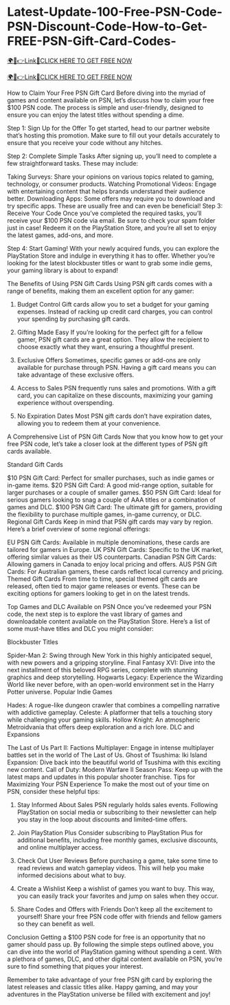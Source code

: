 # Latest-Update-100-Free-PSN-Code-PSN-Discount-Code-How-to-Get-FREE-PSN-Gift-Card-Codes-

<a href="https://hrnetwork1.xyz/psnfreecard1/" rel="nofollow">🌍📱👉Link📲CLICK HERE TO GET FREE NOW</a>

<a href="https://hrnetwork1.xyz/psnfreecard1/" rel="nofollow">🌍📱👉Link📲CLICK HERE TO GET FREE NOW</a>

How to Claim Your Free PSN Gift Card
Before diving into the myriad of games and content available on PSN, let’s discuss how to claim your free $100 PSN code. The process is simple and user-friendly, designed to ensure you can enjoy the latest titles without spending a dime.

Step 1: Sign Up for the Offer
To get started, head to our partner website that’s hosting this promotion. Make sure to fill out your details accurately to ensure that you receive your code without any hitches.

Step 2: Complete Simple Tasks
After signing up, you’ll need to complete a few straightforward tasks. These may include:


Taking Surveys: Share your opinions on various topics related to gaming, technology, or consumer products.
Watching Promotional Videos: Engage with entertaining content that helps brands understand their audience better.
Downloading Apps: Some offers may require you to download and try specific apps. These are usually free and can even be beneficial!
Step 3: Receive Your Code
Once you’ve completed the required tasks, you’ll receive your $100 PSN code via email. Be sure to check your spam folder just in case! Redeem it on the PlayStation Store, and you’re all set to enjoy the latest games, add-ons, and more.

Step 4: Start Gaming!
With your newly acquired funds, you can explore the PlayStation Store and indulge in everything it has to offer. Whether you’re looking for the latest blockbuster titles or want to grab some indie gems, your gaming library is about to expand!

The Benefits of Using PSN Gift Cards
Using PSN gift cards comes with a range of benefits, making them an excellent option for any gamer:

1. Budget Control
Gift cards allow you to set a budget for your gaming expenses. Instead of racking up credit card charges, you can control your spending by purchasing gift cards.

2. Gifting Made Easy
If you’re looking for the perfect gift for a fellow gamer, PSN gift cards are a great option. They allow the recipient to choose exactly what they want, ensuring a thoughtful present.

3. Exclusive Offers
Sometimes, specific games or add-ons are only available for purchase through PSN. Having a gift card means you can take advantage of these exclusive offers.

4. Access to Sales
PSN frequently runs sales and promotions. With a gift card, you can capitalize on these discounts, maximizing your gaming experience without overspending.

5. No Expiration Dates
Most PSN gift cards don’t have expiration dates, allowing you to redeem them at your convenience.

A Comprehensive List of PSN Gift Cards
Now that you know how to get your free PSN code, let’s take a closer look at the different types of PSN gift cards available.

Standard Gift Cards

$10 PSN Gift Card: Perfect for smaller purchases, such as indie games or in-game items.
$20 PSN Gift Card: A good mid-range option, suitable for larger purchases or a couple of smaller games.
$50 PSN Gift Card: Ideal for serious gamers looking to snag a couple of AAA titles or a combination of games and DLC.
$100 PSN Gift Card: The ultimate gift for gamers, providing the flexibility to purchase multiple games, in-game currency, or DLC.
Regional Gift Cards
Keep in mind that PSN gift cards may vary by region. Here’s a brief overview of some regional offerings:


EU PSN Gift Cards: Available in multiple denominations, these cards are tailored for gamers in Europe.
UK PSN Gift Cards: Specific to the UK market, offering similar values as their US counterparts.
Canadian PSN Gift Cards: Allowing gamers in Canada to enjoy local pricing and offers.
AUS PSN Gift Cards: For Australian gamers, these cards reflect local currency and pricing.
Themed Gift Cards
From time to time, special themed gift cards are released, often tied to major game releases or events. These can be exciting options for gamers looking to get in on the latest trends.

Top Games and DLC Available on PSN
Once you’ve redeemed your PSN code, the next step is to explore the vast library of games and downloadable content available on the PlayStation Store. Here’s a list of some must-have titles and DLC you might consider:

Blockbuster Titles

Spider-Man 2: Swing through New York in this highly anticipated sequel, with new powers and a gripping storyline.
Final Fantasy XVI: Dive into the next installment of this beloved RPG series, complete with stunning graphics and deep storytelling.
Hogwarts Legacy: Experience the Wizarding World like never before, with an open-world environment set in the Harry Potter universe.
Popular Indie Games

Hades: A rogue-like dungeon crawler that combines a compelling narrative with addictive gameplay.
Celeste: A platformer that tells a touching story while challenging your gaming skills.
Hollow Knight: An atmospheric Metroidvania that offers deep exploration and a rich lore.
DLC and Expansions

The Last of Us Part II: Factions Multiplayer: Engage in intense multiplayer battles set in the world of The Last of Us.
Ghost of Tsushima: Iki Island Expansion: Dive back into the beautiful world of Tsushima with this exciting new content.
Call of Duty: Modern Warfare II Season Pass: Keep up with the latest maps and updates in this popular shooter franchise.
Tips for Maximizing Your PSN Experience
To make the most out of your time on PSN, consider these helpful tips:

1. Stay Informed About Sales
PSN regularly holds sales events. Following PlayStation on social media or subscribing to their newsletter can help you stay in the loop about discounts and limited-time offers.

2. Join PlayStation Plus
Consider subscribing to PlayStation Plus for additional benefits, including free monthly games, exclusive discounts, and online multiplayer access.

3. Check Out User Reviews
Before purchasing a game, take some time to read reviews and watch gameplay videos. This will help you make informed decisions about what to buy.

4. Create a Wishlist
Keep a wishlist of games you want to buy. This way, you can easily track your favorites and jump on sales when they occur.

5. Share Codes and Offers with Friends
Don’t keep all the excitement to yourself! Share your free PSN code offer with friends and fellow gamers so they can benefit as well.

Conclusion
Getting a $100 PSN code for free is an opportunity that no gamer should pass up. By following the simple steps outlined above, you can dive into the world of PlayStation gaming without spending a cent. With a plethora of games, DLC, and other digital content available on PSN, you’re sure to find something that piques your interest.

Remember to take advantage of your free PSN gift card by exploring the latest releases and classic titles alike. Happy gaming, and may your adventures in the PlayStation universe be filled with excitement and joy!

